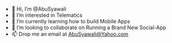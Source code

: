 - 👋 Hi, I’m @AbuSyawali
- 👀 I’m interested in Telematics
- 🌱 I’m currently learning how to build Mobile Apps
- 💞️ I’m looking to collaborate on Running a Brand New Social-App
- 📫 Drop me an email at AbuSyawali@Yahoo.com

<!---
AbuSyawali/AbuSyawali is a ✨ special ✨ repository because its `README.md` (this file) appears on your GitHub profile.
You can click the Preview link to take a look at your changes.
--->
